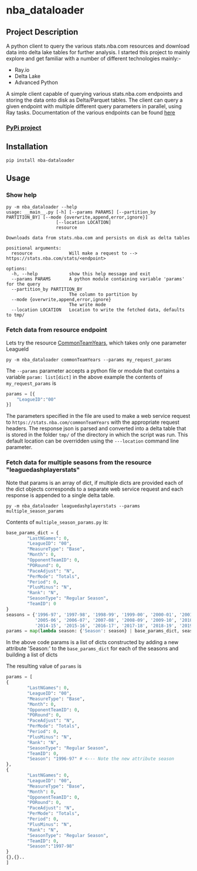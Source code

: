 # nba_dataloader
## Project Description
A python client to query the various stats.nba.com resources and download data into delta lake tables for further analysis. I started this project to mainly explore and get familiar with a number of different technologies mainly:-
- Ray.io
- Delta Lake
- Advanced Python

A simple client capable of querying various stats.nba.com endpoints and storing the data onto disk as Delta/Parquet tables. The client can query a given endpoint with multiple different query parameters in parallel, using Ray tasks. Documentation of the various endpoints can be found [here](https://any-api.com/nba_com/nba_com/docs/API_Description)
### [PyPi project](https://pypi.org/project/nba-dataloader/)

## Installation
```
pip install nba-dataloader
```


## Usage
### Show help
```
py -m nba_dataloader --help
usage: __main__.py [-h] [--params PARAMS] [--partition_by PARTITION_BY] [--mode {overwrite,append,error,ignore}]
                   [--location LOCATION]
                   resource

Downloads data from stats.nba.com and persists on disk as delta tables

positional arguments:
  resource              Will make a request to --> https://stats.nba.com/stats/<endpoint>

options:
  -h, --help            show this help message and exit
  --params PARAMS       A python module containing variable 'params' for the query
  --partition_by PARTITION_BY
                        The column to partition by
  --mode {overwrite,append,error,ignore}
                        The write mode
  --location LOCATION   Location to write the fetched data, defaults to tmp/
```
### Fetch data from resource endpoint
Lets try the resource [CommonTeamYears](https://any-api.com/nba_com/nba_com/docs/_commonTeamYears/GET), which takes only one parameter LeagueId

```
py -m nba_dataloader commonTeamYears --params my_request_params
```
The ```--params``` parameter accepts a python file or module that contains a variable ```param: list[dict]``` in the above example the contents of ```my_request_params``` is

```python
params = [{
    "LeagueID":"00"
}]
```

The parameters specified in the file are used to make a web service request to ```https://stats.nba.com/commonTeamYears``` with the appropriate request headers. The response json is parsed and converted into a delta table that is stored in the folder ```tmp/``` of the directory in which the script was run. This default location can be overridden using the ```---location``` command line parameter.

### Fetch data for multiple seasons from the resource "leaguedashplayerstats"
Note that params is an array of dict, if multiple dicts are provided each of the dict objects corresponds to a separate web service request and each response is appended to a single delta table.
```
py -m nba_dataloader leaguedashplayerstats --params multiple_season_params
```
Contents of ```multiple_season_params.py``` is:
```python
base_params_dict = {
        "LastNGames": 0,
        "LeagueID": "00",
        "MeasureType": "Base",
        "Month": 0,
        "OpponentTeamID": 0,
        "PORound": 0,
        "PaceAdjust": "N",
        "PerMode": "Totals",
        "Period": 0,
        "PlusMinus": "N",
        "Rank": "N",
        "SeasonType": "Regular Season",
        "TeamID": 0
}
seasons = {'1996-97', '1997-98', '1998-99', '1999-00', '2000-01', '2001-02', '2002-03', '2003-04', '2004-05',
           '2005-06', '2006-07', '2007-08', '2008-09', '2009-10', '2010-11', '2011-12', '2012-13', '2013-14',
           '2014-15', '2015-16', '2016-17', '2017-18', '2018-19', '2019-20', '2020-21', '2021-22', '2022-23'}
params = map(lambda season: {'Season': season} | base_params_dict, seasons)
```

In the above code params is a list of dicts constructed by adding a new attribute 'Season:<value>' to the ```base_params_dict``` for each of the seasons and building a list of dicts

The resulting value of ```params``` is
```python
params = [
{
        "LastNGames": 0,
        "LeagueID": "00",
        "MeasureType": "Base",
        "Month": 0,
        "OpponentTeamID": 0,
        "PORound": 0,
        "PaceAdjust": "N",
        "PerMode": "Totals",
        "Period": 0,
        "PlusMinus": "N",
        "Rank": "N",
        "SeasonType": "Regular Season",
        "TeamID": 0,
        "Season": "1996-97" # <--- Note the new attribute season
},
{
        "LastNGames": 0,
        "LeagueID": "00",
        "MeasureType": "Base",
        "Month": 0,
        "OpponentTeamID": 0,
        "PORound": 0,
        "PaceAdjust": "N",
        "PerMode": "Totals",
        "Period": 0,
        "PlusMinus": "N",
        "Rank": "N",
        "SeasonType": "Regular Season",
        "TeamID": 0,
        "Season":"1997-98"
}
{},{}..
]
```
